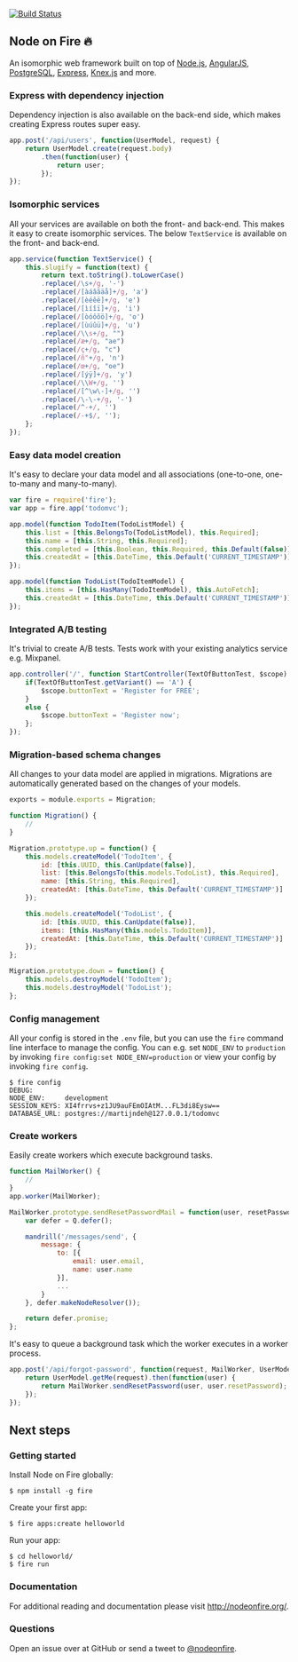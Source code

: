 [![Build Status](https://travis-ci.org/martijndeh/fire.svg?branch=master)](https://travis-ci.org/martijndeh/fire)
## Node on Fire :fire:
An isomorphic web framework built on top of [Node.js](https://nodejs.org), [AngularJS](https://angularjs.org/), [PostgreSQL](http://www.postgresql.org/), [Express](http://expressjs.com/), [Knex.js](http://knexjs.org/) and more.

### Express with dependency injection
Dependency injection is also available on the back-end side, which makes creating Express routes super easy.
```js
app.post('/api/users', function(UserModel, request) {
    return UserModel.create(request.body)
        .then(function(user) {
            return user;
        });
});
```

### Isomorphic services
All your services are available on both the front- and back-end. This makes it easy to create isomorphic services. The below `TextService` is available on the front- and back-end.
```js
app.service(function TextService() {
    this.slugify = function(text) {
        return text.toString().toLowerCase()
        .replace(/\s+/g, '-')
        .replace(/[àáâãäå]+/g, 'a')
        .replace(/[èéêë]+/g, 'e')
        .replace(/[ìíîï]+/g, 'i')
        .replace(/[òóôõö]+/g, 'o')
        .replace(/[ùúûü]+/g, 'u')
        .replace(/\\s+/g, "")
        .replace(/æ+/g, "ae")
        .replace(/ç+/g, "c")
        .replace(/ñ"+/g, 'n')
        .replace(/œ+/g, "oe")
        .replace(/[ýÿ]+/g, 'y')
        .replace(/\\W+/g, '')
        .replace(/[^\w\-]+/g, '')
        .replace(/\-\-+/g, '-')
        .replace(/^-+/, '')
        .replace(/-+$/, '');
    };
});
```

### Easy data model creation
It's easy to declare your data model and all associations (one-to-one, one-to-many and many-to-many).
```js
var fire = require('fire');
var app = fire.app('todomvc');

app.model(function TodoItem(TodoListModel) {
	this.list = [this.BelongsTo(TodoListModel), this.Required];
	this.name = [this.String, this.Required];
	this.completed = [this.Boolean, this.Required, this.Default(false)];
	this.createdAt = [this.DateTime, this.Default('CURRENT_TIMESTAMP')];
});

app.model(function TodoList(TodoItemModel) {
	this.items = [this.HasMany(TodoItemModel), this.AutoFetch];
	this.createdAt = [this.DateTime, this.Default('CURRENT_TIMESTAMP')];
});
```

### Integrated A/B testing
It's trivial to create A/B tests. Tests work with your existing analytics service e.g. Mixpanel.
```js
app.controller('/', function StartController(TextOfButtonTest, $scope) {
    if(TextOfButtonTest.getVariant() == 'A') {
        $scope.buttonText = 'Register for FREE';
    }
    else {
        $scope.buttonText = 'Register now';
    };
});
```

### Migration-based schema changes
All changes to your data model are applied in migrations. Migrations are automatically generated based on the changes of your models.
```js
exports = module.exports = Migration;

function Migration() {
	//
}

Migration.prototype.up = function() {
	this.models.createModel('TodoItem', {
		id: [this.UUID, this.CanUpdate(false)],
		list: [this.BelongsTo(this.models.TodoList), this.Required],
		name: [this.String, this.Required],
		createdAt: [this.DateTime, this.Default('CURRENT_TIMESTAMP')]
	});

	this.models.createModel('TodoList', {
		id: [this.UUID, this.CanUpdate(false)],
		items: [this.HasMany(this.models.TodoItem)],
		createdAt: [this.DateTime, this.Default('CURRENT_TIMESTAMP')]
	});
};

Migration.prototype.down = function() {
	this.models.destroyModel('TodoItem');
	this.models.destroyModel('TodoList');
};
```

### Config management
All your config is stored in the `.env` file, but you can use the `fire` command line interface to manage the config. You can e.g. set `NODE_ENV` to `production` by invoking `fire config:set NODE_ENV=production` or view your config by invoking `fire config`.
```
$ fire config
DEBUG:
NODE_ENV:     development
SESSION_KEYS: XI4frrvs+z1JU9auFEmOIAtM...FL3di8Eysw==
DATABASE_URL: postgres://martijndeh@127.0.0.1/todomvc
```

### Create workers
Easily create workers which execute background tasks.
```js
function MailWorker() {
	//
}
app.worker(MailWorker);

MailWorker.prototype.sendResetPasswordMail = function(user, resetPassword) {
	var defer = Q.defer();

	mandrill('/messages/send', {
		message: {
			to: [{
				email: user.email,
				name: user.name
			}],
			...
		}
	}, defer.makeNodeResolver());

	return defer.promise;
};
```
It's easy to queue a background task which the worker executes in a worker process.
```js
app.post('/api/forgot-password', function(request, MailWorker, UserModel) {
    return UserModel.getMe(request).then(function(user) {
        return MailWorker.sendResetPassword(user, user.resetPassword);
    });
});
```

## Next steps

### Getting started
Install Node on Fire globally:
```
$ npm install -g fire
```

Create your first app:
```
$ fire apps:create helloworld
```

Run your app:
```
$ cd helloworld/
$ fire run
```

### Documentation

For additional reading and documentation please visit http://nodeonfire.org/.

### Questions

Open an issue over at GitHub or send a tweet to [@nodeonfire](http://twitter.com/nodeonfire).
